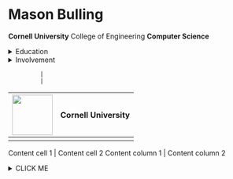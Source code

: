 # Mason Bulling
**Cornell University** College of Engineering **Computer Science**


<details><summary>Education</summary>
    <div>
    
    <div>
    <img src="https://www.engineering.cornell.edu/themes/custom/cornell/assets/img/cornell_university-seal_red.svg" width="82" height="82"/>
    </div>

        
      
    <div>
    <img src="https://images.squarespace-cdn.com/content/v1/59ec1dc7268b9699fe3a82ce/1513186347267-H13W82BXHFWJI1DE8T6W/venn.png?format=1500w" width="82" height="82"/>
    </div>
    
    
    </div>
</details>



<details><summary>Involvement</summary>
    <div>
    
    <div>
    <img src="https://www.engineering.cornell.edu/themes/custom/cornell/assets/img/cornell_university-seal_red.svg" width="82" height="82"/> <h1>Cornell University>/h1>
    </div>

        
      
    <div>
    <img src="https://images.squarespace-cdn.com/content/v1/59ec1dc7268b9699fe3a82ce/1513186347267-H13W82BXHFWJI1DE8T6W/venn.png?format=1500w" width="82" height="82"/> <h1>Cornell Data Science</h1>
    </div>
    
    
    </div>
</details>








             |
             |
<img src="https://www.engineering.cornell.edu/themes/custom/cornell/assets/img/cornell_university-seal_red.svg" width="82" height="82"/> | Cornell University
------------ | ------------- 
             |
             
Content cell 1 | Content cell 2 
Content column 1 | Content column 2

<details><summary>CLICK ME</summary>
<p>

    ```ruby
      puts "Hello World"
    ```

</p>
</details>
